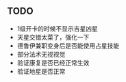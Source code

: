 
## TODO

 - 1级开卡的时候不显示吉星凶星
 - 天星交错太菜了，强化一下
 - 德鲁伊兼职变身后是否能使用占星技能
 - 部分法术无视视觉
 - 验证康复是否已经正常生效
 - 验证地星是否正常
